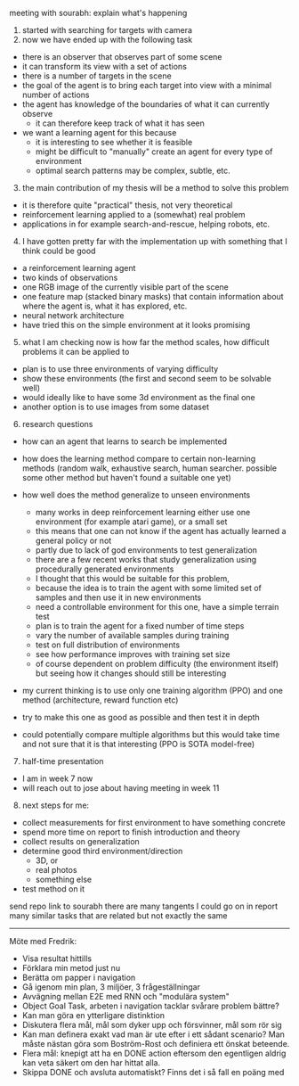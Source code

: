 meeting with sourabh:
explain what's happening

1. started with searching for targets with camera
2. now we have ended up with the following task
  - there is an observer that observes part of some scene
  - it can transform its view with a set of actions
  - there is a number of targets in the scene
  - the goal of the agent is to bring each target into view with a minimal number of actions
  - the agent has knowledge of the boundaries of what it can currently observe
    - it can therefore keep track of what it has seen
  - we want a learning agent for this because
    - it is interesting to see whether it is feasible
    - might be difficult to "manually" create an agent for every type of environment
    - optimal search patterns may be complex, subtle, etc.
3. the main contribution of my thesis will be a method to solve this problem
  - it is therefore quite "practical" thesis, not very theoretical
  - reinforcement learning applied to a (somewhat) real problem
  - applications in for example search-and-rescue, helping robots, etc.
4. I have gotten pretty far with the implementation up with something that I think could be good
  - a reinforcement learning agent
  - two kinds of observations
  - one RGB image of the currently visible part of the scene
  - one feature map (stacked binary masks) that contain information about where the agent is, what it has explored, etc.
  - neural network architecture
  - have tried this on the simple environment at it looks promising
5. what I am checking now is how far the method scales, how difficult problems it can be applied to
  - plan is to use three environments of varying difficulty
  - show these environments (the first and second seem to be solvable well)
  - would ideally like to have some 3d environment as the final one
  - another option is to use images from some dataset
6. research questions
  - how can an agent that learns to search be implemented
  - how does the learning method compare to certain non-learning methods (random walk, exhaustive search, human searcher. possible some other method but haven't found a suitable one yet)
  - how well does the method generalize to unseen environments
    - many works in deep reinforcement learning either use one environment (for example atari game), or a small set
    - this means that one can not know if the agent has actually learned a general policy or not
    - partly due to lack of god environments to test generalization
    - there are a few recent works that study generalization using procedurally generated environments
    - I thought that this would be suitable for this problem,
    - because the idea is to train the agent with some limited set of samples and then use it in new environments 
    - need a controllable environment for this one, have a simple terrain test
    - plan is to train the agent for a fixed number of time steps
    - vary the number of available samples during training
    - test on full distribution of environments
    - see how performance improves with training set size
    - of course dependent on problem difficulty (the environment itself) but seeing how it changes should still be interesting

  - my current thinking is to use only one training algorithm (PPO) and one method (architecture, reward function etc)
  - try to make this one as good as possible and then test it in depth
  - could potentially compare multiple algorithms but this would take time and not sure that it is that interesting (PPO is SOTA model-free)

7. half-time presentation
  - I am in week 7 now
  - will reach out to jose about having meeting in week 11
8. next steps for me:
  - collect measurements for first environment to have something concrete
  - spend more time on report to finish introduction and theory
  - collect results on generalization
  - determine good third environment/direction
    - 3D, or
    - real photos
    - something else
  - test method on it


send repo link to sourabh
there are many tangents I could go on in report
many similar tasks that are related but not exactly the same

---

Möte med Fredrik:

- Visa resultat hittills
- Förklara min metod just nu
- Berätta om papper i navigation
- Gå igenom min plan, 3 miljöer, 3 frågeställningar
- Avvägning mellan E2E med RNN och "modulära system"
- Object Goal Task, arbeten i navigation tacklar svårare problem bättre?
- Kan man göra en ytterligare distinktion
- Diskutera flera mål, mål som dyker upp och försvinner, mål som rör sig
- Kan man definera exakt vad man är ute efter i ett sådant scenario? Man måste nästan göra som Boström-Rost och definiera ett önskat beteende.
- Flera mål: knepigt att ha en DONE action eftersom den egentligen aldrig kan veta säkert om den har hittat alla.
- Skippa DONE och avsluta automatiskt? Finns det i så fall en poäng med 
